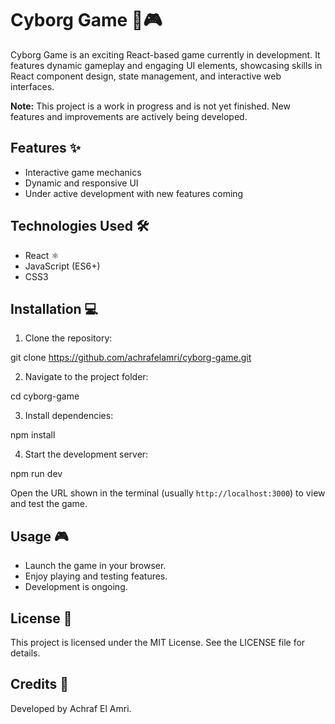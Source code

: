 # Cyborg Game 🤖🎮

Cyborg Game is an exciting React-based game currently in development. It features dynamic gameplay and engaging UI elements, showcasing skills in React component design, state management, and interactive web interfaces.

**Note:** This project is a work in progress and is not yet finished. New features and improvements are actively being developed.

## Features ✨

- Interactive game mechanics
- Dynamic and responsive UI
- Under active development with new features coming

## Technologies Used 🛠️

- React ⚛️
- JavaScript (ES6+)
- CSS3

## Installation 💻

1. Clone the repository:  

git clone https://github.com/achrafelamri/cyborg-game.git

2. Navigate to the project folder:  

cd cyborg-game

3. Install dependencies:  

npm install

4. Start the development server:  

npm run dev


Open the URL shown in the terminal (usually `http://localhost:3000`) to view and test the game.

## Usage 🎮

- Launch the game in your browser.
- Enjoy playing and testing features.
- Development is ongoing.

## License 📄

This project is licensed under the MIT License. See the LICENSE file for details.

## Credits 🎉

Developed by Achraf El Amri.

